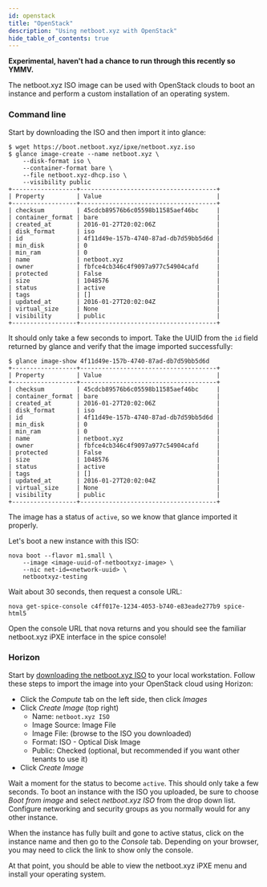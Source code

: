```yaml
---
id: openstack
title: "OpenStack"
description: "Using netboot.xyz with OpenStack"
hide_table_of_contents: true
---
```


**Experimental, haven't had a chance to run through this recently so YMMV.**

The netboot.xyz ISO image can be used with OpenStack clouds to boot an instance
and perform a custom installation of an operating system.

### Command line

Start by downloading the ISO and then import it into glance:

```
$ wget https://boot.netboot.xyz/ipxe/netboot.xyz.iso
$ glance image-create --name netboot.xyz \
    --disk-format iso \
    --container-format bare \
    --file netboot.xyz-dhcp.iso \
    --visibility public
+------------------+--------------------------------------+
| Property         | Value                                |
+------------------+--------------------------------------+
| checksum         | 45cdcb89576b6c05598b11585aef46bc     |
| container_format | bare                                 |
| created_at       | 2016-01-27T20:02:06Z                 |
| disk_format      | iso                                  |
| id               | 4f11d49e-157b-4740-87ad-db7d59bb5d6d |
| min_disk         | 0                                    |
| min_ram          | 0                                    |
| name             | netboot.xyz                          |
| owner            | fbfce4cb346c4f9097a977c54904cafd     |
| protected        | False                                |
| size             | 1048576                              |
| status           | active                               |
| tags             | []                                   |
| updated_at       | 2016-01-27T20:02:04Z                 |
| virtual_size     | None                                 |
| visibility       | public                               |
+------------------+--------------------------------------+
```

It should only take a few seconds to import.  Take the UUID from the `id` field
returned by glance and verify that the image imported successfully:

```
$ glance image-show 4f11d49e-157b-4740-87ad-db7d59bb5d6d
+------------------+--------------------------------------+
| Property         | Value                                |
+------------------+--------------------------------------+
| checksum         | 45cdcb89576b6c05598b11585aef46bc     |
| container_format | bare                                 |
| created_at       | 2016-01-27T20:02:06Z                 |
| disk_format      | iso                                  |
| id               | 4f11d49e-157b-4740-87ad-db7d59bb5d6d |
| min_disk         | 0                                    |
| min_ram          | 0                                    |
| name             | netboot.xyz                          |
| owner            | fbfce4cb346c4f9097a977c54904cafd     |
| protected        | False                                |
| size             | 1048576                              |
| status           | active                               |
| tags             | []                                   |
| updated_at       | 2016-01-27T20:02:04Z                 |
| virtual_size     | None                                 |
| visibility       | public                               |
+------------------+--------------------------------------+
```

The image has a status of `active`, so we know that glance imported it
properly.

Let's boot a new instance with this ISO:

```
nova boot --flavor m1.small \
    --image <image-uuid-of-netbootxyz-image> \
    --nic net-id=<network-uuid> \
    netbootxyz-testing
```

Wait about 30 seconds, then request a console URL:

```
nova get-spice-console c4ff017e-1234-4053-b740-e83eade277b9 spice-html5
```

Open the console URL that nova returns and you should see the familiar
netboot.xyz iPXE interface in the spice console!

### Horizon

Start by [downloading the netboot.xyz ISO](https://boot.netboot.xyz/ipxe/netboot.xyz.iso)
to your local workstation.  Follow these steps to import the image into your
OpenStack cloud using Horizon:

* Click the _Compute_ tab on the left side, then click _Images_
* Click _Create Image_ (top right)
  * Name: `netboot.xyz ISO`
  * Image Source: Image File
  * Image File: (browse to the ISO you downloaded)
  * Format: ISO - Optical Disk Image
  * Public: Checked (optional, but recommended if you want other tenants to use
   it)
* Click _Create Image_

Wait a moment for the status to become `active`. This should only take a few
seconds.  To boot an instance with the ISO you uploaded, be sure to choose
_Boot from image_ and select _netboot.xyz ISO_ from the drop down list.
Configure networking and security groups as you normally would for any other
instance.

When the instance has fully built and gone to active status, click on the
instance name and then go to the _Console_ tab. Depending on your browser,
you may need to click the link to show only the console.

At that point, you should be able to view the netboot.xyz iPXE menu and install
your operating system.

